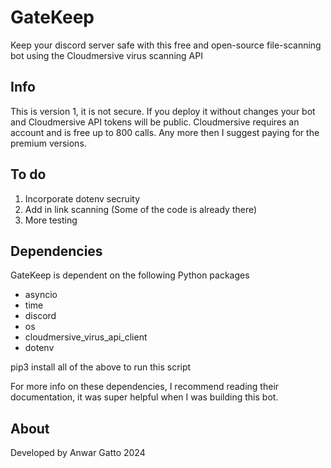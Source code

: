 # GateKeep
Keep your discord server safe with this free and open-source file-scanning bot using the Cloudmersive virus scanning API

## Info
This is version 1, it is not secure. If you deploy it without changes your bot and Cloudmersive API tokens will be public. Cloudmersive requires an account and is free up to 800 calls. Any more then I suggest paying for the premium versions.

## To do

1. Incorporate dotenv secruity
2. Add in link scanning (Some of the code is already there)
3. More testing

## Dependencies

GateKeep is dependent on the following Python packages

* asyncio
* time
* discord
* os
* cloudmersive_virus_api_client
* dotenv

pip3 install all of the above to run this script

For more info on these dependencies, I recommend reading their documentation, it was super helpful when I was building this bot.

## About

Developed by Anwar Gatto 2024

